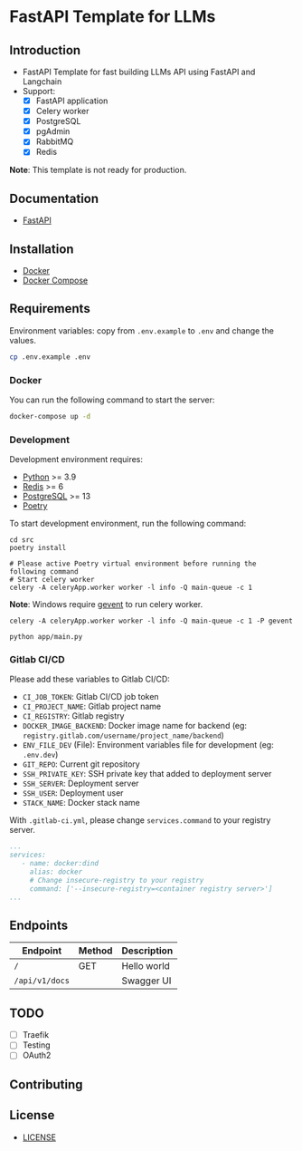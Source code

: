 # FastAPI Template for LLMs

## Introduction

- FastAPI Template for fast building LLMs API using FastAPI and Langchain
- Support:
    - [x] FastAPI application
    - [x] Celery worker
    - [x] PostgreSQL
    - [x] pgAdmin
    - [x] RabbitMQ
    - [x] Redis

**Note**: This template is not ready for production.

## Documentation

- [FastAPI](https://fastapi.tiangolo.com/)

## Installation

- [Docker](https://www.docker.com/)
- [Docker Compose](https://docs.docker.com/compose/)

## Requirements

Environment variables: copy from `.env.example` to `.env` and change the values.
```bash
cp .env.example .env
```

### Docker

You can run the following command to start the server:

```bash
docker-compose up -d
```

### Development

Development environment requires:
- [Python](https://www.python.org/) >= 3.9
- [Redis](https://redis.io/) >= 6
- [PostgreSQL](https://www.postgresql.org/) >= 13
- [Poetry](https://python-poetry.org/)

To start development environment, run the following command:

```shell
cd src
poetry install
```
```shell
# Please active Poetry virtual environment before running the following command
# Start celery worker
celery -A celeryApp.worker worker -l info -Q main-queue -c 1
```
**Note**: Windows require [gevent](https://pypi.org/project/gevent/) to run celery worker.
```shell
celery -A celeryApp.worker worker -l info -Q main-queue -c 1 -P gevent
```

```shell
python app/main.py
```

### Gitlab CI/CD
Please add these variables to Gitlab CI/CD:
- `CI_JOB_TOKEN`: Gitlab CI/CD job token
- `CI_PROJECT_NAME`: Gitlab project name
- `CI_REGISTRY`: Gitlab registry
- `DOCKER_IMAGE_BACKEND`: Docker image name for backend (eg: `registry.gitlab.com/username/project_name/backend`)
- `ENV_FILE_DEV` (File): Environment variables file for development (eg: `.env.dev`)
- `GIT_REPO`: Current git repository
- `SSH_PRIVATE_KEY`: SSH private key that added to deployment server
- `SSH_SERVER`: Deployment server
- `SSH_USER`: Deployment user
- `STACK_NAME`: Docker stack name

With `.gitlab-ci.yml`, please change `services.command` to your registry server.
```yaml
...
services:
   - name: docker:dind
     alias: docker
     # Change insecure-registry to your registry
     command: ['--insecure-registry=<container registry server>']
...
```

## Endpoints

| Endpoint       | Method | Description |
|----------------| --- | --- |
| `/`            | GET | Hello world |
| `/api/v1/docs` | | Swagger UI |

## TODO
- [ ] Traefik
- [ ] Testing
- [ ] OAuth2

## Contributing

## License
- [LICENSE](LICENSE)
